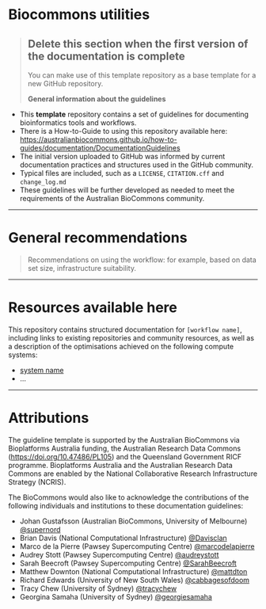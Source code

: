 Biocommons utilities 
==============

> ## Delete this section when the first version of the documentation is complete
> You can make use of this template repository as a base template for a new GitHub repository.
>
> **General information about the guidelines**
- This **template** repository contains a set of guidelines for documenting bioinformatics tools and workflows.
- There is a How-to-Guide to using this repository available here: https://australianbiocommons.github.io/how-to-guides/documentation/DocumentationGuidelines
- The initial version uploaded to GitHub was informed by current documentation practices and structures used in the GitHub community.
- Typical files are included, such as a `LICENSE`, `CITATION.cff` and `change_log.md`
- These guidelines will be further developed as needed to meet the requirements of the Australian BioCommons community.

---

# General recommendations

> Recommendations on using the workflow: for example, based on data set size, infrastructure suitability.

---

# Resources available here

This repository contains structured documentation for ```[workflow name]```, including links to existing repositories and community resources, as well as a description of the optimisations achieved on the following compute systems:

- [system name](infrastructure_optimisation.md)
- ...

---

# Attributions

The guideline template is supported by the Australian BioCommons via Bioplatforms Australia funding, the Australian Research Data Commons (https://doi.org/10.47486/PL105) and the Queensland Government RICF programme. Bioplatforms Australia and the Australian Research Data Commons are enabled by the National Collaborative Research Infrastructure Strategy (NCRIS).

The BioCommons would also like to acknowledge the contributions of the following individuals and institutions to these documentation guidelines:

- Johan Gustafsson (Australian BioCommons, University of Melbourne) [@supernord](https://github.com/supernord)
- Brian Davis (National Computational Infrastructure) [@Davisclan](https://github.com/Davisclan)
- Marco de la Pierre (Pawsey Supercomputing Centre) [@marcodelapierre](https://github.com/marcodelapierre)
- Audrey Stott (Pawsey Supercomputing Centre) [@audreystott](https://github.com/audreystott)
- Sarah Beecroft (Pawsey Supercomputing Centre) [@SarahBeecroft](https://github.com/SarahBeecroft)
- Matthew Downton (National Computational Infrastructure) [@mattdton](https://github.com/mattdton)
- Richard Edwards (University of New South Wales) [@cabbagesofdoom](https://github.com/cabbagesofdoom)
- Tracy Chew (University of Sydney) [@tracychew](https://github.com/tracychew)
- Georgina Samaha (University of Sydney) [@georgiesamaha](https://github.com/georgiesamaha)



